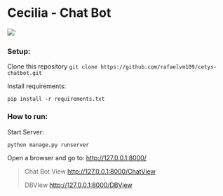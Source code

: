 # Cecilia - Chat Bot

![](https://www.insegment.com/blog/wp-content/uploads/2020/11/chatbot-marketing.gif)`

### Setup:

Clone this repository
`git clone https://github.com/rafaelvm109/cetys-chatbot.git`

Install requirements:

    pip install -r requirements.txt


### How to run:

Start Server:

    python manage.py runserver



Open a browser and go to: http://127.0.0.1:8000/

> Chat Bot View
> http://127.0.0.1:8000/ChatView
> 
> DBVIew
> http://127.0.0.1:8000/DBView

